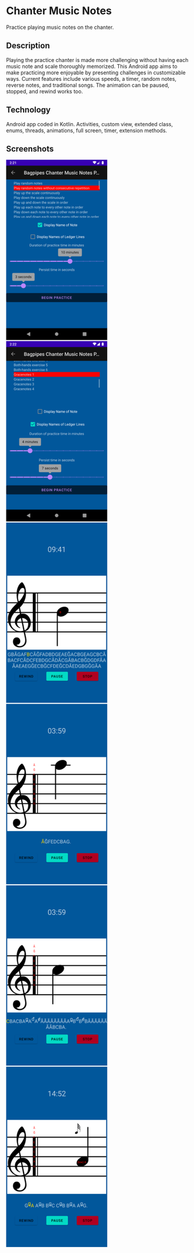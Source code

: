 # Chanter Music Notes
Practice playing music notes on the chanter.

## Description
Playing the practice chanter is made more challenging without having each music note and scale thoroughly memorized. This Android app aims to make practicing more enjoyable by presenting challenges in customizable ways. Current features include various speeds, a timer, random notes, reverse notes, and traditional songs. The animation can be paused, stopped, and rewind works too.

## Technology
Android app coded in Kotlin. Activities, custom view, extended class, enums, threads, animations, full screen, timer, extension methods.

## Screenshots
[<img src="img/screenshot1.png?raw=true" width = "275" />](img/screenshot1.png)&nbsp;&nbsp;&nbsp;&nbsp;[<img src="img/screenshot2.png?raw=true" width = "275" />](img/screenshot2.png)&nbsp;&nbsp;&nbsp;&nbsp;[<img src="img/screenshot3.png?raw=true" width = "275" />](img/screenshot3.png) [<img src="img/screenshot4.png?raw=true" width = "275" />](img/screenshot4.png)&nbsp;&nbsp;&nbsp;&nbsp;[<img src="img/screenshot5.png?raw=true" width = "275" />](img/screenshot5.png)&nbsp;&nbsp;&nbsp;&nbsp;[<img src="img/screenshot6.png?raw=true" width = "275" />](img/screenshot6.png)

